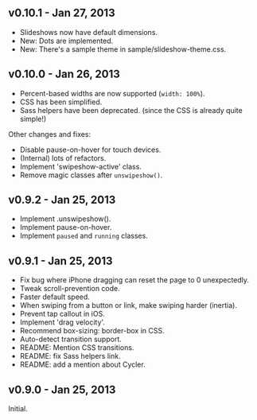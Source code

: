 v0.10.1 - Jan 27, 2013
----------------------

  * Slideshows now have default dimensions.
  * New: Dots are implemented.
  * New: There's a sample theme in sample/slideshow-theme.css.

v0.10.0 - Jan 26, 2013
----------------------

  * Percent-based widths are now supported (`width: 100%`).
  * CSS has been simplified.
  * Sass helpers have been deprecated. (since the CSS is already quite simple!)

Other changes and fixes:

  * Disable pause-on-hover for touch devices.
  * (Internal) lots of refactors.
  * Implement 'swipeshow-active' class.
  * Remove magic classes after `unswipeshow()`.

v0.9.2 - Jan 25, 2013
---------------------

  * Implement .unswipeshow().
  * Implement pause-on-hover.
  * Implement `paused` and `running` classes.

v0.9.1 - Jan 25, 2013
---------------------

  * Fix bug where iPhone dragging can reset the page to 0 unexpectedly.
  * Tweak scroll-prevention code.
  * Faster default speed.
  * When swiping from a button or link, make swiping harder (inertia).
  * Prevent tap callout in iOS.
  * Implement 'drag velocity'.
  * Recommend box-sizing: border-box in CSS.
  * Auto-detect transition support.
  * README: Mention CSS transitions.
  * README: fix Sass helpers link.
  * README: add a mention about Cycler.

v0.9.0 - Jan 25, 2013
---------------------

Initial.
